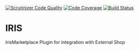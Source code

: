 [![Scrutinizer Code Quality](https://scrutinizer-ci.com/g/tricae-br/iris/badges/quality-score.png?b=master)](https://scrutinizer-ci.com/g/tricae-br/iris/?branch=master)
[![Code Coverage](https://scrutinizer-ci.com/g/tricae-br/iris/badges/coverage.png?b=master)](https://scrutinizer-ci.com/g/tricae-br/iris/?branch=master)
[![Build Status](https://travis-ci.org/tricae-br/iris.svg?branch=master)](https://travis-ci.org/tricae-br/iris)

# IRIS
IrisMarketplace Plugin for integration with External Shop
